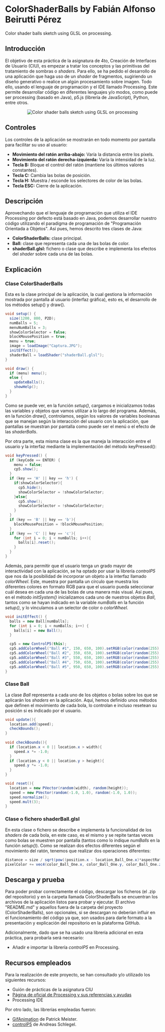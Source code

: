 # ColorShaderBalls by Fabián Alfonso Beirutti Pérez
Color shader balls sketch using GLSL on processing.

## Introducción
El objetivo de esta práctica de la asignatura de 4to, Creación de Interfaces de Usuario (CIU), es empezar a tratar los conceptos y las primitivas del tratamiento de sombras o *shaders*. Para ello, se ha pedido el desarrollo de una aplicación que haga uso de un *shader* de fragmentos, sugiriendo un diseño generativo o realice un algún procesamiento sobre imagen. Todo ello, usando el lenguaje de programación y el IDE llamado Processing. Este permite desarrollar código en diferentes lenguajes y/o modos, como puede ser processing (basado en Java), p5.js (librería de JavaScript), Python, entre otros.
<p align="center"><img src="/colorShaderBallsGif.gif" alt="Color shader balls sketch using GLSL on processing"></img></p>

## Controles
Los controles de la aplicación se mostrarán en todo momento por pantalla para facilitar su uso al usuario:
- **Movimiento del ratón arriba-abajo:** Varía la distancia entre los píxels.
- **Movimiento del ratón derecha-izquierda:** Varía la intensidad de la luz.
- **Tecla B:** Bloque el control del ratón (mantiene los últimos valores constantes).
- **Tecla C:** Cambia las bolas de posición.
- **Tecla H:** Muestra / esconde los selectores de color de las bolas.
- **Tecla ESC:** Cierre de la aplicación.

## Descripción
Aprovechando que el lenguaje de programación que utiliza el IDE Processing por defecto está basado en Java, podemos desarrollar nuestro código utilizando el paradigma de programación de "Programación Orientada a Objetos". Así pues, hemos descrito tres clases de Java:
- **ColorShaderBalls:** clase principal.
- **Ball:** clase que representa cada una de las bolas de color.
- **shaderBall.glsl:** fichero o clase que describe e implementa los efectos del *shader* sobre cada una de las bolas.

## Explicación
### Clase ColorShaderBalls
Esta es la clase principal de la aplicación, la cual gestiona la información mostrada por pantalla al usuario (interfaz gráfica), esto es, el desarrollo de los métodos setup() y draw().
```java
void setup() {
  size(1200, 800, P2D);
  numBalls = 5;
  menuNumBalls = 3;
  showColorSelector = false;
  blockMousePosition = true;
  menu = true;
  image = loadImage("Captura.JPG");
  initEffect();
  shaderBall = loadShader("shaderBall.glsl");
}

void draw() {
  if (menu) menu();
  else {
    updateBalls();
    showHelp();
  }
}
```
Como se puede ver, en la función *setup()*, cargamos e inicializamos todas las variables y objetos que vamos utilizar a lo largo del programa. Además, en la función *draw()*, controlamos, según los valores de variables booleanas que se manejan según la interacción del usuario con la aplicación, que pantallas se muestran por pantalla como puede ser el menú o el efecto de las *shaderBalls*.

Por otra parte, esta misma clase es la que maneja la interacción entre el usuario y la interfaz mediante la implementación del método keyPressed():
```java
void keyPressed() {
  if (keyCode == ENTER) {
    menu = false;
    cp5.show();
  }
  if (key == 'H' || key == 'h') {
    if(showColorSelector){
      cp5.hide();
      showColorSelector = !showColorSelector;
    }else{
      cp5.show();
      showColorSelector = !showColorSelector;
    }
  }
  if (key == 'B' || key == 'b'){
    blockMousePosition = !blockMousePosition;
  }
  if (key == 'C' || key == 'c'){
    for (int i = 0; i < numBalls; i++){
      balls[i].reset();
    }
  }
}
```
Además, para permitir que el usuario tenga un grado mayor de interactividad con la aplicación, se ha optado por usar la librería *controlP5* que nos da la posibilidad de incorporar un objeto a la interfaz llamado *colorWheel*. Este, muestra por pantalla un círculo que muestra los diferentes colores en formato RGB para que el usuario pueda seleccionar cuál desea en cada una de las bolas de una manera más visual. Así pues, en el método *initSystem()* inicializamos cada uno de nuestros objetos *Ball*, tantos como se hayan indicado en la variable *numBalls* en la función *setup()*, y lo vinculamos a un selector de color o *colorWheel*.
```java
void initEffect() {
  balls = new Ball[numBalls];
  for (int i = 0; i < numBalls; i++) {
    balls[i] = new Ball();
  }

  cp5 = new ControlP5(this);
  cp5.addColorWheel("Ball #1", 150, 650, 100).setRGB(color(random(255), random(255), random(255)));
  cp5.addColorWheel("Ball #2", 350, 650, 100).setRGB(color(random(255), random(255), random(255)));
  cp5.addColorWheel("Ball #3", 550, 650, 100).setRGB(color(random(255), random(255), random(255)));
  cp5.addColorWheel("Ball #4", 750, 650, 100).setRGB(color(random(255), random(255), random(255)));
  cp5.addColorWheel("Ball #5", 950, 650, 100).setRGB(color(random(255), random(255), random(255)));
}
```

### Clase Ball
La clase *Ball* representa a cada uno de los objetos o bolas sobre los que se aplicarán los *shaders* en la aplicación. Aquí, hemos definido unos métodos que definen el movimiento de cada bola, lo controlan e incluso resetean su posición si es indicado por el usuario.
```java
void update(){
  location.add(speed);
  checkBounds();
}
  
void checkBounds(){
  if (location.x < 0 || location.x > width){
    speed.x *= -1.0;
  }
  if (location.y < 0 || location.y > height){
    speed.y *= -1.0;
  }
}

void reset(){
  location = new PVector(random(width), random(height));
  speed = new PVector(random(-1.0, 1.0), random(-1.0, 1.0));
  speed.normalize();
  speed.mult(3);
}
```

### Clase o fichero shaderBall.glsl
En esta clase o fichero se describe e implementa la funcionalidad de los *shaders* de cada bola, en este caso, es el mismo y se repite tantas veces como bolas se muestren por pantalla (tantos como lo indique *numBalls* en la función *setup()*). Como se realizan dos efectos diferentes según el movimiento del ratón, tenemos que realizar dos operaciones diferentes:
```java
distance = size / sqrt(pow((position.x - location_Ball_One.x)*aspectRatio, 2) + pow(position.y - location_Ball_One.y, 2));
pixelColor += vec4(color_Ball_One.x, color_Ball_One.y, color_Ball_One.z, 1.0) * distance;
```

## Descarga y prueba
Para poder probar correctamente el código, descargar los ficheros (el .zip del repositorio) y en la carpeta llamada ColorShaderBalls se encuentran los archivos de la aplicación listos para probar y ejecutar. El archivo "README.md" y aquellos fuera de la carpeta del proyecto (ColorShaderBalls), son opcionales, si se descargan no deberían influir en el funcionamiento del código ya que, son usados para darle formato a la presentación y explicación del repositorio en la plataforma GitHub.

Adicionalmente, dado que se ha usado una librería adicional en esta práctica, para probarla será necesario:
- Añadir e importar la librería *controlP5* en Processing.

## Recursos empleados
Para la realización de este proyecto, se han consultado y/o utilizado los siguientes recursos:
* Guión de prácticas de la asignatura CIU
* <a href="https://processing.org">Página de oficial de Processing y sus referencias y ayudas</a>
* Processing IDE

Por otro lado, las librerías empleadas fueron:
* <a href="https://github.com/extrapixel/gif-animation">GifAnimation</a> de Patrick Meister.
* <a href="http://www.sojamo.de/libraries/controlP5/">controlP5</a> de Andreas Schlegel.
